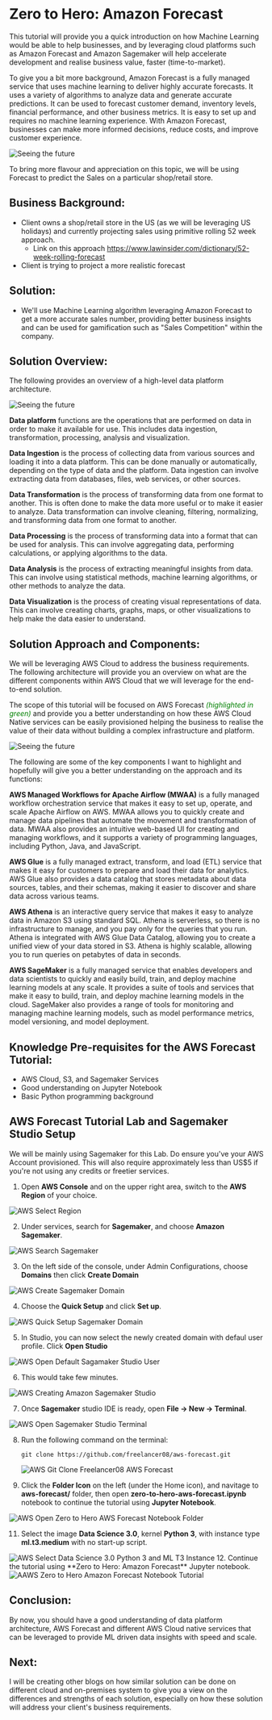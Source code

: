 # Zero to Hero: Amazon Forecast

This tutorial will provide you a quick introduction on how Machine Learning would be able to help businesses, and by leveraging cloud platforms such as Amazon Forecast and Amazon Sagemaker will help accelerate development and realise business value, faster (time-to-market).

To give you a bit more background, Amazon Forecast is a fully managed service that uses machine learning to deliver highly accurate forecasts. It uses a variety of algorithms to analyze data and generate accurate predictions. It can be used to forecast customer demand, inventory levels, financial performance, and other business metrics. It is easy to set up and requires no machine learning experience. With Amazon Forecast, businesses can make more informed decisions, reduce costs, and improve customer experience.

<img title="AWS Forecast" alt="Seeing the future" src="/images/AWSForecast.jpeg">

To bring more flavour and appreciation on this topic, we will be using Forecast to predict the Sales on a particular shop/retail store.

## Business Background:
- Client owns a shop/retail store in the US (as we will be leveraging US holidays) and currently projecting sales using primitive rolling 52 week approach.
  - Link on this approach https://www.lawinsider.com/dictionary/52-week-rolling-forecast
- Client is trying to project a more realistic forecast

## Solution:
- We'll use Machine Learning algorithm leveraging Amazon Forecast to get a more accurate sales number, providing better business insights and can be used for gamification such as "Sales Competition" within the company.

## Solution Overview:

The following provides an overview of a high-level data platform architecture.

<img title="High-level Data Architecture" alt="Seeing the future" src="/images/aws-forecast-architecture-HighLevelArchitecture.drawio.png">

**Data platform** functions are the operations that are performed on data in order to make it available for use. This includes data ingestion, transformation, processing, analysis and visualization.

**Data Ingestion** is the process of collecting data from various sources and loading it into a data platform. This can be done manually or automatically, depending on the type of data and the platform. Data ingestion can involve extracting data from databases, files, web services, or other sources.

**Data Transformation** is the process of transforming data from one format to another. This is often done to make the data more useful or to make it easier to analyze. Data transformation can involve cleaning, filtering, normalizing, and transforming data from one format to another.

**Data Processing** is the process of transforming data into a format that can be used for analysis. This can involve aggregating data, performing calculations, or applying algorithms to the data.

**Data Analysis** is the process of extracting meaningful insights from data. This can involve using statistical methods, machine learning algorithms, or other methods to analyze the data.

**Data Visualization** is the process of creating visual representations of data. This can involve creating charts, graphs, maps, or other visualizations to help make the data easier to understand.


## Solution Approach and Components:

We will be leveraging AWS Cloud to address the business requirements.  The following architecture will provide you an overview on what are the different components within AWS Cloud that we will leverage for the end-to-end solution.

The scope of this tutorial will be focused on AWS Forecast <span style="color:green">*(highlighted in green)*</span> and provide you a better understanding on how these AWS Cloud Native services can be easily provisioned helping the business to realise the value of their data without building a complex infrastructure and platform.

<img title="AWS Forecast Architecture Overview and Tutorial Scope" alt="Seeing the future" src="/images/aws-forecast-architecture-AWS-Forecast-Tutorial.drawio.png">

The following are some of the key components I want to highlight and hopefully will give you a better understanding on the approach and its functions:

**AWS Managed Workflows for Apache Airflow (MWAA)** is a fully managed workflow orchestration service that makes it easy to set up, operate, and scale Apache Airflow on AWS. MWAA allows you to quickly create and manage data pipelines that automate the movement and transformation of data. MWAA also provides an intuitive web-based UI for creating and managing workflows, and it supports a variety of programming languages, including Python, Java, and JavaScript.

**AWS Glue** is a fully managed extract, transform, and load (ETL) service that makes it easy for customers to prepare and load their data for analytics. AWS Glue also provides a data catalog that stores metadata about data sources, tables, and their schemas, making it easier to discover and share data across various teams.

**AWS Athena** is an interactive query service that makes it easy to analyze data in Amazon S3 using standard SQL. Athena is serverless, so there is no infrastructure to manage, and you pay only for the queries that you run. Athena is integrated with AWS Glue Data Catalog, allowing you to create a unified view of your data stored in S3. Athena is highly scalable, allowing you to run queries on petabytes of data in seconds.

**AWS SageMaker** is a fully managed service that enables developers and data scientists to quickly and easily build, train, and deploy machine learning models at any scale. It provides a suite of tools and services that make it easy to build, train, and deploy machine learning models in the cloud.  SageMaker also provides a range of tools for monitoring and managing machine learning models, such as model performance metrics, model versioning, and model deployment.

## Knowledge Pre-requisites for the AWS Forecast Tutorial: 
- AWS Cloud, S3, and Sagemaker Services
- Good understanding on Jupyter Notebook
- Basic Python programming background

## AWS Forecast Tutorial Lab and Sagemaker Studio Setup

We will be mainly using Sagemaker for this Lab.  Do ensure you've your AWS Account provisioned.  This will also require approximately less than US$5 if you're not using any credits or freetier services.

1.  Open **AWS Console** and on the upper right area, switch to the **AWS Region** of your choice.
   <img title="AWS Select Region" alt="AWS Select Region" src="/images/aws-region-selection.png">

2. Under services, search for **Sagemaker**, and choose **Amazon Sagemaker**.
  <img title="AWS Search Sagemaker" alt="AWS Search Sagemaker" src="/images/aws-search-sagemaker.png">

3.  On the left side of the console, under Admin Configurations, choose **Domains** then click **Create Domain**
   <img title="AWS Create Sagemaker Domain" alt="AWS Create Sagemaker Domain" src="/images/aws-select-create-sagemaker-domain.png">

4.  Choose the **Quick Setup** and click **Set up**.
   <img title="AWS Quick Setup Sagemaker Domain" alt="AWS Quick Setup Sagemaker Domain" src="/images/aws-quick-setup-sagemaker-domain.png">

5.  In Studio, you can now select the newly created domain with defaul user profile.  Click **Open Studio**
   <img title="AWS Open Default Sagamaker Studio User" alt="AWS Open Default Sagamaker Studio User" src="/images/aws-open-studio-default-sagamaker-user.png">

6.  This would take few minutes.
   <img title="AWS Creating Amazon Sagemaker Studio" alt="AWS Creating Amazon Sagemaker Studio" src="/images/aws-creating-amazon-sagemaker-studio-jupyterserver.png">

7.  Once **Sagemaker** studio IDE is ready, open **File -> New -> Terminal**.
   <img title="AWS Open Sagemaker Studio Terminal" alt="AWS Open Sagemaker Studio Terminal" src="/images/aws-open-terminal-sagemaker-studio.png">

8.  Run the following command on the terminal:
      ```
      git clone https://github.com/freelancer08/aws-forecast.git
      ```
      <img title="AWS Git Clone Freelancer08 AWS Forecast" alt="AWS Git Clone Freelancer08 AWS Forecast" src="/images/aws-git-clone-freelancer08-aws-forecast.png">
   
10.  Click the **Folder Icon** on the left (under the Home icon), and navitage to **aws-forecast/** folder, then open **zero-to-hero-aws-forecast.ipynb** notebook to continue the tutorial using **Jupyter Notebook**. 
   <img title="AWS Open Zero to Hero AWS Forecast Notebook Folder" alt="AWS Open Zero to Hero AWS Forecast Notebook Folder" src="/images/aws-open-zero-to-hero-aws-forecast-notebook-folder.png">

11. Select the image **Data Science 3.0**, kernel **Python 3**, with instance type **ml.t3.medium** with no start-up script.
   <img title="AWS Select Data Science 3.0 Python 3 and ML T3 Instance" alt="AWS Select Data Science 3.0 Python 3 and ML T3 Instance" src="/images/aws-select-datascience3-python3-ml-t3.png">
12. Continue the tutorial using **Zero to Hero: Amazon Forecast** Jupyter notebook.
   <img title="AWS Zero to Hero Amazon Forecast Notebook Tutorial" alt="AAWS Zero to Hero Amazon Forecast Notebook Tutorial" src="/images/aws-zero-to-hero-amazon-forecast-notebook-tutorial.png">


## Conclusion:
By now, you should have a good understanding of data platform architecture, AWS Forecast and different AWS Cloud native services that can be leveraged to provide ML driven data insights with speed and scale.

## Next:
I will be creating other blogs on how similar solution can be done on different cloud and on-premises system to give you a view on the differences and strengths of each solution, especially on how these solution will address your client's business requirements.